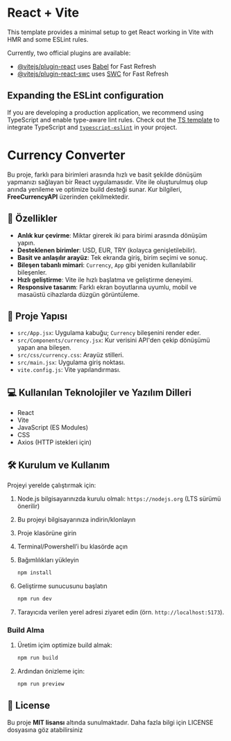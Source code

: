 # React + Vite

This template provides a minimal setup to get React working in Vite with HMR and some ESLint rules.

Currently, two official plugins are available:

- [@vitejs/plugin-react](https://github.com/vitejs/vite-plugin-react/blob/main/packages/plugin-react/README.md) uses [Babel](https://babeljs.io/) for Fast Refresh
- [@vitejs/plugin-react-swc](https://github.com/vitejs/vite-plugin-react-swc) uses [SWC](https://swc.rs/) for Fast Refresh

## Expanding the ESLint configuration

If you are developing a production application, we recommend using TypeScript and enable type-aware lint rules. Check out the [TS template](https://github.com/vitejs/vite/tree/main/packages/create-vite/template-react-ts) to integrate TypeScript and [`typescript-eslint`](https://typescript-eslint.io) in your project.
# Currency Converter

Bu proje, farklı para birimleri arasında hızlı ve basit şekilde dönüşüm yapmanızı sağlayan bir React uygulamasıdır. Vite ile oluşturulmuş olup anında yenileme ve optimize build desteği sunar. Kur bilgileri, **FreeCurrencyAPI** üzerinden çekilmektedir.

## 🚀 Özellikler

- **Anlık kur çevirme**: Miktar girerek iki para birimi arasında dönüşüm yapın.
- **Desteklenen birimler**: USD, EUR, TRY (kolayca genişletilebilir).
- **Basit ve anlaşılır arayüz**: Tek ekranda giriş, birim seçimi ve sonuç.
- **Bileşen tabanlı mimari**: `Currency`, `App` gibi yeniden kullanılabilir bileşenler.
- **Hızlı geliştirme**: Vite ile hızlı başlatma ve geliştirme deneyimi.
- **Responsive tasarım**: Farklı ekran boyutlarına uyumlu, mobil ve masaüstü cihazlarda düzgün görüntüleme.

## 📂 Proje Yapısı

- `src/App.jsx`: Uygulama kabuğu; `Currency` bileşenini render eder.
- `src/Components/currency.jsx`: Kur verisini API'den çekip dönüşümü yapan ana bileşen.
- `src/css/currency.css`: Arayüz stilleri.
- `src/main.jsx`: Uygulama giriş noktası.
- `vite.config.js`: Vite yapılandırması.

## 💻 Kullanılan Teknolojiler ve Yazılım Dilleri
- React
- Vite
- JavaScript (ES Modules)
- CSS
- Axios (HTTP istekleri için)

## 🛠 Kurulum ve Kullanım

Projeyi yerelde çalıştırmak için:

1. Node.js bilgisayarınızda kurulu olmalı: `https://nodejs.org` (LTS sürümü önerilir)
2. Bu projeyi bilgisayarınıza indirin/klonlayın
3. Proje klasörüne girin
4. Terminal/Powershell’i bu klasörde açın
5. Bağımlılıkları yükleyin
     ```bash
     npm install
     ```

6. Geliştirme sunucusunu başlatın
     ```bash
     npm run dev
     ```
     
7. Tarayıcıda verilen yerel adresi ziyaret edin (örn. `http://localhost:5173`).

### Build Alma
1. Üretim içim optimize build almak:
     ```bash
     npm run build
     ```
2. Ardından önizleme için:
     ```bash
     npm run preview
     ```

## 📜 License
Bu proje **MIT lisansı** altında sunulmaktadır. Daha fazla bilgi için LICENSE dosyasına göz atabilirsiniz

